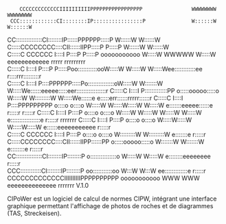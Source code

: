                                                                                                                                                
                                                                                                                                               
        CCCCCCCCCCCCCIIIIIIIIIIPPPPPPPPPPPPPPPPP                WWWWWWWW                           WWWWWWWW                                    
     CCC::::::::::::CI::::::::IP::::::::::::::::P               W::::::W                           W::::::W                                    
   CC:::::::::::::::CI::::::::IP::::::PPPPPP:::::P              W::::::W                           W::::::W                                    
  C:::::CCCCCCCC::::CII::::::IIPP:::::P     P:::::P             W::::::W                           W::::::W                                    
 C:::::C       CCCCCC  I::::I    P::::P     P:::::P  ooooooooooo W:::::W           WWWWW           W:::::W eeeeeeeeeeee    rrrrr   rrrrrrrrr   
C:::::C                I::::I    P::::P     P:::::Poo:::::::::::ooW:::::W         W:::::W         W:::::Wee::::::::::::ee  r::::rrr:::::::::r  
C:::::C                I::::I    P::::PPPPPP:::::Po:::::::::::::::oW:::::W       W:::::::W       W:::::We::::::eeeee:::::eer:::::::::::::::::r 
C:::::C                I::::I    P:::::::::::::PP o:::::ooooo:::::o W:::::W     W:::::::::W     W:::::We::::::e     e:::::err::::::rrrrr::::::r
C:::::C                I::::I    P::::PPPPPPPPP   o::::o     o::::o  W:::::W   W:::::W:::::W   W:::::W e:::::::eeeee::::::e r:::::r     r:::::r
C:::::C                I::::I    P::::P           o::::o     o::::o   W:::::W W:::::W W:::::W W:::::W  e:::::::::::::::::e  r:::::r     rrrrrrr
C:::::C                I::::I    P::::P           o::::o     o::::o    W:::::W:::::W   W:::::W:::::W   e::::::eeeeeeeeeee   r:::::r            
 C:::::C       CCCCCC  I::::I    P::::P           o::::o     o::::o     W:::::::::W     W:::::::::W    e:::::::e            r:::::r            
  C:::::CCCCCCCC::::CII::::::IIPP::::::PP         o:::::ooooo:::::o      W:::::::W       W:::::::W     e::::::::e           r:::::r            
   CC:::::::::::::::CI::::::::IP::::::::P         o:::::::::::::::o       W:::::W         W:::::W       e::::::::eeeeeeee   r:::::r            
     CCC::::::::::::CI::::::::IP::::::::P          oo:::::::::::oo         W:::W           W:::W         ee:::::::::::::e   r:::::r            
        CCCCCCCCCCCCCIIIIIIIIIIPPPPPPPPPP            ooooooooooo            WWW             WWW            eeeeeeeeeeeeee   rrrrrrr   V.1.0                          

                         
                         

CIPoWer est un logiciel de calcul de normes CIPW, intégrant une interface graphique permettant l'affichage de photos de roches et de diagrammes (TAS, Streckeisen).
